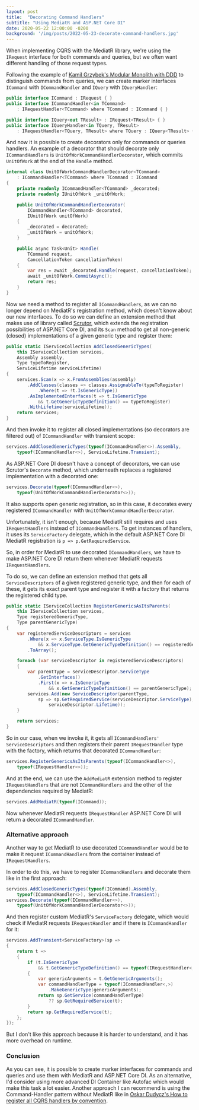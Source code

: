```yaml
---
layout: post
title:  "Decorating Command Handlers"
subtitle: "Using MediatR and ASP.NET Core DI"
date: 2020-05-22 12:00:00 -0200
background: '/img/posts/2022-05-23-decorate-command-handlers.jpg'
---
```


When implementing CQRS with the MediatR library, we're using the `IRequest` interface for both commands and queries, but we often want different handling of those request types.

Following the example of [Kamil Grzybek's Modular Monolith with DDD](https://github.com/kgrzybek/modular-monolith-with-ddd) to distinguish commands from queries, we can create marker interfaces `ICommand` with `ICommandHandler` and `IQuery` with `IQueryHandler`:
```c#
public interface ICommand : IRequest { }
public interface ICommandHandler<in TCommand>
    : IRequestHandler<TCommand> where TCommand : ICommand { }

public interface IQuery<out TResult> : IRequest<TResult> { }
public interface IQueryHandler<in TQuery, TResult>
    : IRequestHandler<TQuery, TResult> where TQuery : IQuery<TResult> { }
```

And now it is possible to create decorators only for commands or queries handlers. An example of a decorator that should decorate only `ICommandHandlers` is `UnitOfWorkCommandHandlerDecorator`, which commits `UnitOfWork` at the end of the `Handle` method.

```c#
internal class UnitOfWorkCommandHandlerDecorator<TCommand>
    : ICommandHandler<TCommand> where TCommand : ICommand
{
    private readonly ICommandHandler<TCommand> _decorated;
    private readonly IUnitOfWork _unitOfWork; 

    public UnitOfWorkCommandHandlerDecorator(
        ICommandHandler<TCommand> decorated,
        IUnitOfWork unitOfWork)
    {
        _decorated = decorated;
        _unitOfWork = unitOfWork;
    }

    public async Task<Unit> Handle(
        TCommand request,
        CancellationToken cancellationToken)
    {
        var res = await _decorated.Handle(request, cancellationToken);
        await _unitOfWork.CommitAsync();
        return res;
    }
}
```

Now we need a method to register all `ICommandHandlers`, as we can no longer depend on MediatR's registration method, which doesn't know about our new interfaces. To do so we can define an extension method that makes use of library called [Scrutor](https://github.com/khellang/Scrutor), which extends the registration possibilities of ASP.NET Core DI, and its `Scan` method to get all non-generic (closed) implementations of a given generic type and register them:

```c#
public static IServiceCollection AddClosedGenericTypes(
    this IServiceCollection services,
    Assembly assembly,
    Type typeToRegister,
    ServiceLifetime serviceLifetime)
{
    services.Scan(x => x.FromAssemblies(assembly)
        .AddClasses(classes => classes.AssignableTo(typeToRegister)
            .Where(t => !t.IsGenericType))
        .AsImplementedInterfaces(t => t.IsGenericType
            && t.GetGenericTypeDefinition() == typeToRegister)
        .WithLifetime(serviceLifetime));
    return services;
}
```

And then invoke it to register all closed implementations (so decorators are filtered out) of `ICommandHandler` with transient scope:

```c#
services.AddClosedGenericTypes(typeof(ICommandHandler<>).Assembly,
    typeof(ICommandHandler<>), ServiceLifetime.Transient);
```

As ASP.NET Core DI doesn't have a concept of decorators, we can use Scrutor's `Decorate` method, which underneath replaces a registered implementation with a decorated one:
```c#
services.Decorate(typeof(ICommandHandler<>),
    typeof(UnitOfWorkCommandHandlerDecorator<>));
```

It also supports open generic registration, so in this case, it decorates every registered `ICommandHandler` with `UnitOfWorkCommandHandlerDecorator`.

Unfortunately, it isn't enough, because MediatR still requires and uses `IRequestHandlers` instead of `ICommandHandlers`. To get instances of handlers, it uses its `ServiceFactory` delegate, which in the default ASP.NET Core DI MediatR registration is `p => p.GetRequiredService`.

So, in order for MediatR to use decorated `ICommandHandlers`, we have to make ASP.NET Core DI return them whenever MediatR requests `IRequestHandlers`.

To do so, we can define an extension method that gets all `ServiceDescriptors` of a given registered generic type, and then for each of these, it gets its exact parent type and register it with a factory that returns the registered child type.

```c#
public static IServiceCollection RegisterGenericsAsItsParents(
    this IServiceCollection services,
    Type registeredGenericType,
    Type parentGenericType)
{
    var registeredServiceDescriptors = services
        .Where(x => x.ServiceType.IsGenericType
            && x.ServiceType.GetGenericTypeDefinition() == registeredGenericType)
        .ToArray();

    foreach (var serviceDescriptor in registeredServiceDescriptors)
    {
        var parentType = serviceDescriptor.ServiceType
            .GetInterfaces()
            .First(x => x.IsGenericType
                && x.GetGenericTypeDefinition() == parentGenericType);
        services.Add(new ServiceDescriptor(parentType,
            sp => sp.GetRequiredService(serviceDescriptor.ServiceType),
                serviceDescriptor.Lifetime));
    }

    return services;
}
```

So in our case, when we invoke it, it gets all `ICommandHandlers' ServiceDescriptors` and then registers their parent `IRequestHandler` type with the factory, which returns that decorated `ICommandHandler`:

```c#
services.RegisterGenericsAsItsParents(typeof(ICommandHandler<>),
    typeof(IRequestHandler<>));
```

And at the end, we can use the `AddMediatR` extension method to register `IRequestHandlers` that are not `ICommandHandlers` and the other of the dependencies required by MediatR:
```c#
services.AddMediatR(typeof(ICommand));
```

Now whenever MediatR requests `IRequestHandler` ASP.NET Core DI will return a decorated `ICommandHandler`.

### Alternative approach
Another way to get MediatR to use decorated `ICommandHandler` would be to make it request `ICommandHandlers` from the container instead of `IRequestHandlers`.

In order to do this, we have to register `ICommandHandlers` and decorate them like in the first approach:
```c#
services.AddClosedGenericTypes(typeof(ICommand).Assembly,
    typeof(ICommandHandler<>), ServiceLifetime.Transient);
services.Decorate(typeof(ICommandHandler<>),
    typeof(UnitOfWorkCommandHandlerDecorator<>));
```

And then register custom MediatR's `ServiceFactory` delegate, which would check if MediatR requests `IRequestHandler` and if there is `ICommandHandler` for it:
```c#
services.AddTransient<ServiceFactory>(sp =>
{
    return t =>
    {
        if (t.IsGenericType
            && t.GetGenericTypeDefinition() == typeof(IRequestHandler<,>))
        {
            var genericArguments = t.GetGenericArguments();
            var commandHandlerType = typeof(ICommandHandler<,>)
                .MakeGenericType(genericArguments);
            return sp.GetService(commandHandlerType)
                ?? sp.GetRequiredService(t);
        }
        return sp.GetRequiredService(t);
    };
});
```

But I don't like this approach because it is harder to understand, and it has more overhead on runtime.

### Conclusion
As you can see, it is possible to create marker interfaces for commands and queries and use them with MediatR and ASP.NET Core DI. As an alternative, I'd consider using more advanced DI Container like Autofac which would make this task a lot easier. Another approach I can recommend is using the Command-Handler pattern without MediatR like in [Oskar Dudycz's How to register all CQRS handlers by convention](https://event-driven.io/en/how_to_register_all_mediatr_handlers_by_convention/).